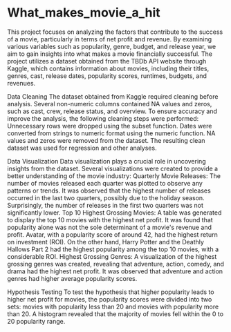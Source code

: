 # What_makes_movie_a_hit
This project focuses on analyzing the factors that contribute to the success of a movie, particularly in terms of net profit and revenue. By examining various variables such as popularity, genre, budget, and release year, we aim to gain insights into what makes a movie financially successful. The project utilizes a dataset obtained from the TBDb API website through Kaggle, which contains information about movies, including their titles, genres, cast, release dates, popularity scores, runtimes, budgets, and revenues.

Data Cleaning
The dataset obtained from Kaggle required cleaning before analysis. Several non-numeric columns contained NA values and zeros, such as cast, crew, release status, and overview. To ensure accuracy and improve the analysis, the following cleaning steps were performed:
Unnecessary rows were dropped using the subset function.
Dates were converted from strings to numeric format using the numeric function.
NA values and zeros were removed from the dataset.
The resulting clean dataset was used for regression and other analyses.

Data Visualization
Data visualization plays a crucial role in uncovering insights from the dataset. Several visualizations were created to provide a better understanding of the movie industry:
Quarterly Movie Releases: The number of movies released each quarter was plotted to observe any patterns or trends. It was observed that the highest number of releases occurred in the last two quarters, possibly due to the holiday season. Surprisingly, the number of releases in the first two quarters was not significantly lower.
Top 10 Highest Grossing Movies: A table was generated to display the top 10 movies with the highest net profit. It was found that popularity alone was not the sole determinant of a movie's revenue and profit. Avatar, with a popularity score of around 42, had the highest return on investment (ROI). On the other hand, Harry Potter and the Deathly Hallows Part 2 had the highest popularity among the top 10 movies, with a considerable ROI.
Highest Grossing Genres: A visualization of the highest grossing genres was created, revealing that adventure, action, comedy, and drama had the highest net profit. It was observed that adventure and action genres had higher average popularity scores.

Hypothesis Testing
To test the hypothesis that higher popularity leads to higher net profit for movies, the popularity scores were divided into two sets: movies with popularity less than 20 and movies with popularity more than 20. A histogram revealed that the majority of movies fell within the 0 to 20 popularity range.
